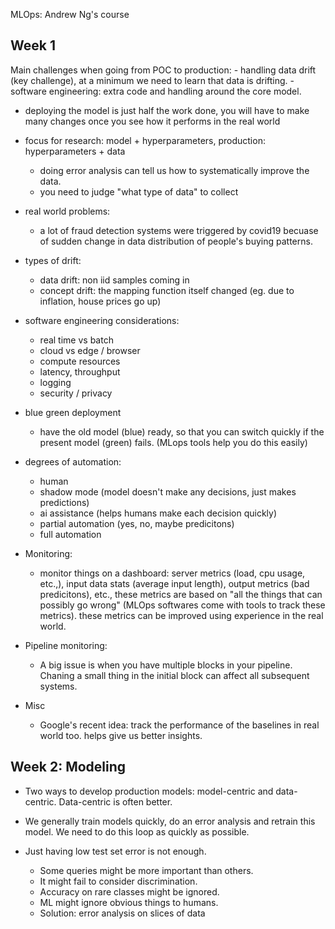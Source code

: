 
MLOps: Andrew Ng's course


## Week 1

Main challenges when going from POC to production:
	- handling data drift (key challenge), at a minimum we need to learn that data is drifting.
	- software engineering: extra code and handling around the core model. 

- deploying the model is just half the work done, you will have to make many changes once you see how it performs in the real world
- focus for research: model + hyperparameters, production: hyperparameters + data
	- doing error analysis can tell us how to systematically improve the data.
	- you need to judge "what type of data" to collect

- real world problems:
	- a lot of fraud detection systems were triggered by covid19 becuase of sudden change in data distribution of people's buying patterns.

- types of drift:
	- data drift: non iid samples coming in
	- concept drift: the mapping function itself changed (eg. due to inflation, house prices go up)

- software engineering considerations:
	- real time vs batch
	- cloud vs edge / browser
	- compute resources
	- latency, throughput
	- logging
	- security / privacy

- blue green deployment
	- have the old model (blue) ready, so that you can switch quickly if the present model (green) fails. (MLops tools help you do this easily)

- degrees of automation:
	- human
	- shadow mode (model doesn't make any decisions, just makes predictions)
	- ai assistance (helps humans make each decision quickly)
	- partial automation (yes, no, maybe predicitons)
	- full automation

- Monitoring:
	- monitor things on a dashboard: server metrics (load, cpu usage, etc.,), input data stats (average input length), output metrics (bad predicitons), etc., these metrics are based on "all the things that can possibly go wrong" (MLOps softwares come with tools to track these metrics). these metrics can be improved using experience in the real world.

- Pipeline monitoring:
	- A big issue is when you have multiple blocks in your pipeline. Chaning a small thing in the initial block can affect all subsequent systems. 

- Misc
	- Google's recent idea: track the performance of the baselines in real world too. helps give us better insights.

## Week 2: Modeling

- Two ways to develop production models: model-centric and data-centric. Data-centric is often better.  

- We generally train models quickly, do an error analysis and retrain this model. We need to do this loop as quickly as possible. 

- Just having low test set error is not enough. 
	- Some queries might be more important than others. 
	- It might fail to consider discrimination. 
	- Accuracy on rare classes might be ignored.
	- ML might ignore obvious things to humans.
	- Solution: error analysis on slices of data
	